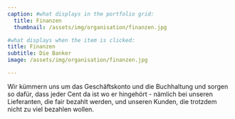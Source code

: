 ```yaml
---
caption: #what displays in the portfolio grid:
  title: Finanzen
  thumbnail: /assets/img/organisation/finanzen.jpg

#what displays when the item is clicked:
title: Finanzen
subtitle: Die Banker
image: /assets/img/organisation/finanzen.jpg

---
```

Wir kümmern uns um das Geschäftskonto und die Buchhaltung und sorgen so dafür, dass jeder Cent da ist wo er hingehört - nämlich bei unseren Lieferanten, die fair bezahlt werden, und unseren Kunden, die trotzdem nicht zu viel bezahlen wollen.
